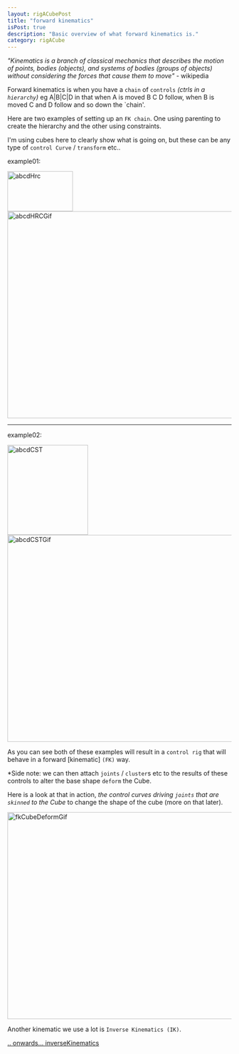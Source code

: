 ```yaml
---
layout: rigACubePost
title: "forward kinematics"
isPost: true
description: "Basic overview of what forward kinematics is."
category: rigACube
---
```


*"Kinematics is a branch of classical mechanics that describes the motion 
of points, bodies (objects), and systems of bodies (groups of objects) 
without considering the forces that cause them to move"* - wikipedia

Forward kinematics is when you have a `chain` of `controls` *(ctrls in a `hierarchy`)* 
eg A|B|C|D in that when A is moved B C D follow, when B is moved C and D 
follow and so down the `chain'. 

Here are two examples of setting up an `FK chain`. One using parenting to create
the hierarchy and the other using constraints.

I'm using cubes here to clearly show what is going on, but these can be 
any type of `control Curve` / `transform`  etc..

example01:

<img src="http://www.anim83d.com/images/examples/ABCD_hrc.png" width="147" height="90" alt="abcdHrc">

<img src="http://www.anim83d.com/images/examples/fkHrc.gif" width="538" height="465" alt="abcdHRCGif">

<hr>

example02:

<img src="http://www.anim83d.com/images/examples/ABCD_cst.png" width="181" height="202" alt="abcdCST">

<img src="http://www.anim83d.com/images/examples/fkCST.gif" width="538" height="465" alt="abcdCSTGif">

As you can see both of these examples will result in a `control rig` that 
will behave in a forward [kinematic] `(FK)` way.

*Side note: we can then attach `joints` / `cluster`s etc to the results of 
these controls to alter the base shape `deform` the Cube.

Here is a look at that in action, *the control curves driving `joints` that are `skinned` to the
Cube* to change the shape of the cube (more on that later).

<img src="http://www.anim83d.com/images/examples/cubeFKDeform.gif" width="538" height="465" alt="fkCubeDeformGif">

Another kinematic we use a lot is `Inverse Kinematics (IK)`.

[.. onwards... inverseKinematics](2019-09-15-inversekinematics.md)
